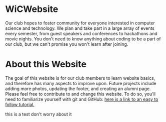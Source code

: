 # WiCWebsite
Our club hopes to foster community for everyone interested in computer science and technology. 
We plan and take part in a large array of events every semester, from guest speakers and 
conferences to hackathons and movie nights. You don't need to know anything about coding to
be a part of our club, but we can't promise you won't learn after joining. 

# About this Website
The goal of this website is for our club members to learn website basics, and therefore has
many aspects to improve upon. Future projects include adding more photos, updating the footer,
and creating an alumni page. Please feel free to contribute to and change this website. To do
so, you'll need to familiarize yourself with git and GitHub: [here is a link to an easy to follow
tutorial.](https://guides.github.com/activities/hello-world/) 



this is a test don't worry about it
